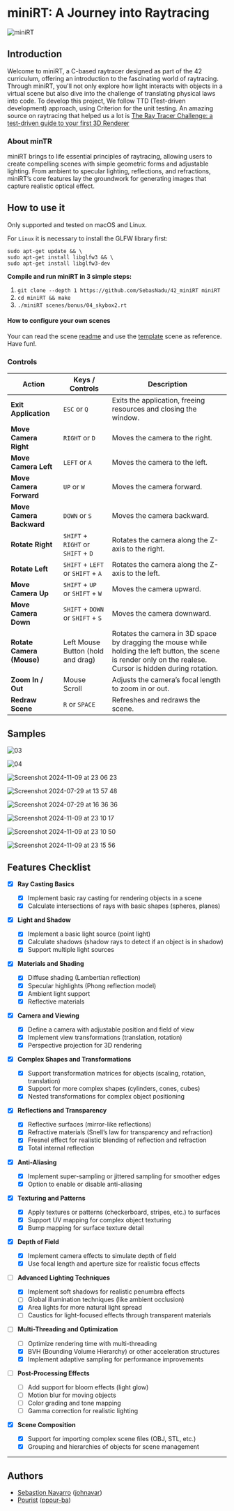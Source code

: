 # miniRT: A Journey into Raytracing

<picture>
	<img alt="miniRT" src="https://github.com/user-attachments/assets/4e0923b2-721b-4632-9bea-5139a3a3a873">
</picture>

## Introduction

Welcome to miniRT, a C-based raytracer designed as part of the 42 curriculum, offering an introduction to the fascinating world of raytracing. Through miniRT, you'll not only explore how light interacts with objects in a virtual scene but also dive into the challenge of translating physical laws into code.
To develop this project, We follow TTD (Test-driven development) approach, using Criterion for the unit testing. An amazing source on raytracing that helped us a lot is [The Ray Tracer Challenge: a test-driven guide to your first 3D Renderer](http://raytracerchallenge.com/)

### About minTR

miniRT brings to life essential principles of raytracing, allowing users to create compelling scenes with simple geometric forms and adjustable lighting. From ambient to specular lighting, reflections, and refractions, miniRT’s core features lay the groundwork for generating images that capture realistic optical effect.

## How to use it

Only supported and tested on macOS and Linux.

For `Linux` it is necessary to install the GLFW library first:

```
sudo apt-get update && \
sudo apt-get install libglfw3 && \
sudo apt-get install libglfw3-dev
```

<b>Compile and run miniRT in 3 simple steps:</b>

1. `git clone --depth 1 https://github.com/SebasNadu/42_miniRT miniRT`
2. `cd miniRT && make`
3. `./miniRT scenes/bonus/04_skybox2.rt`

#### How to configure your own scenes

Your can read the scene [readme](./scenes/readme.rt) and use the [template](./scenes/template.rt) scene as reference. Have fun!.

### Controls

| **Action**                | **Keys / Controls**                | **Description**                                                                                                                                                |
| ------------------------- | ---------------------------------- | -------------------------------------------------------------------------------------------------------------------------------------------------------------- |
| **Exit Application**      | `ESC` or `Q`                       | Exits the application, freeing resources and closing the window.                                                                                               |
| **Move Camera Right**     | `RIGHT` or `D`                     | Moves the camera to the right.                                                                                                                                 |
| **Move Camera Left**      | `LEFT` or `A`                      | Moves the camera to the left.                                                                                                                                  |
| **Move Camera Forward**   | `UP` or `W`                        | Moves the camera forward.                                                                                                                                      |
| **Move Camera Backward**  | `DOWN` or `S`                      | Moves the camera backward.                                                                                                                                     |
| **Rotate Right**          | `SHIFT` + `RIGHT` or `SHIFT` + `D` | Rotates the camera along the Z-axis to the right.                                                                                                              |
| **Rotate Left**           | `SHIFT` + `LEFT` or `SHIFT` + `A`  | Rotates the camera along the Z-axis to the left.                                                                                                               |
| **Move Camera Up**        | `SHIFT` + `UP` or `SHIFT` + `W`    | Moves the camera upward.                                                                                                                                       |
| **Move Camera Down**      | `SHIFT` + `DOWN` or `SHIFT` + `S`  | Moves the camera downward.                                                                                                                                     |
| **Rotate Camera (Mouse)** | Left Mouse Button (hold and drag)  | Rotates the camera in 3D space by dragging the mouse while holding the left button, the scene is render only on the realese. Cursor is hidden during rotation. |
| **Zoom In / Out**         | Mouse Scroll                       | Adjusts the camera’s focal length to zoom in or out.                                                                                                           |
| **Redraw Scene**          | `R` or `SPACE`                     | Refreshes and redraws the scene.                                                                                                                               |

## Samples

![03](https://github.com/user-attachments/assets/4a933c5d-0f65-4c83-9403-36adf4c4c193)

![04](https://github.com/user-attachments/assets/fb7bd35b-b453-4c35-8fc2-7052c1eec7ac)

![Screenshot 2024-11-09 at 23 06 23](https://github.com/user-attachments/assets/845289d0-23fa-416d-82df-f3df029770b8)

![Screenshot 2024-07-29 at 13 57 48](https://github.com/user-attachments/assets/597f2d5c-409b-4981-8135-b4fa30b92af0)

![Screenshot 2024-07-29 at 16 36 36](https://github.com/user-attachments/assets/a72da065-6354-4b54-923d-d00f8fa59ce1)

![Screenshot 2024-11-09 at 23 10 17](https://github.com/user-attachments/assets/7c81265e-3261-4abb-bd73-174e8fa8ff3e)

![Screenshot 2024-11-09 at 23 10 50](https://github.com/user-attachments/assets/af567936-6150-423f-856f-6e7f52217f26)

![Screenshot 2024-11-09 at 23 15 56](https://github.com/user-attachments/assets/1e9eb159-0fc3-47a5-84b8-669c10990995)

## Features Checklist

- [x] **Ray Casting Basics**

  - [x] Implement basic ray casting for rendering objects in a scene
  - [x] Calculate intersections of rays with basic shapes (spheres, planes)

- [x] **Light and Shadow**

  - [x] Implement a basic light source (point light)
  - [x] Calculate shadows (shadow rays to detect if an object is in shadow)
  - [x] Support multiple light sources

- [x] **Materials and Shading**

  - [x] Diffuse shading (Lambertian reflection)
  - [x] Specular highlights (Phong reflection model)
  - [x] Ambient light support
  - [x] Reflective materials

- [x] **Camera and Viewing**

  - [x] Define a camera with adjustable position and field of view
  - [x] Implement view transformations (translation, rotation)
  - [x] Perspective projection for 3D rendering

- [x] **Complex Shapes and Transformations**

  - [x] Support transformation matrices for objects (scaling, rotation, translation)
  - [x] Support for more complex shapes (cylinders, cones, cubes)
  - [x] Nested transformations for complex object positioning

- [x] **Reflections and Transparency**

  - [x] Reflective surfaces (mirror-like reflections)
  - [x] Refractive materials (Snell’s law for transparency and refraction)
  - [x] Fresnel effect for realistic blending of reflection and refraction
  - [x] Total internal reflection

- [x] **Anti-Aliasing**

  - [x] Implement super-sampling or jittered sampling for smoother edges
  - [x] Option to enable or disable anti-aliasing

- [x] **Texturing and Patterns**

  - [x] Apply textures or patterns (checkerboard, stripes, etc.) to surfaces
  - [x] Support UV mapping for complex object texturing
  - [x] Bump mapping for surface texture detail

- [x] **Depth of Field**

  - [x] Implement camera effects to simulate depth of field
  - [x] Use focal length and aperture size for realistic focus effects

- [ ] **Advanced Lighting Techniques**

  - [x] Implement soft shadows for realistic penumbra effects
  - [ ] Global illumination techniques (like ambient occlusion)
  - [x] Area lights for more natural light spread
  - [ ] Caustics for light-focused effects through transparent materials

- [ ] **Multi-Threading and Optimization**

  - [ ] Optimize rendering time with multi-threading
  - [x] BVH (Bounding Volume Hierarchy) or other acceleration structures
  - [x] Implement adaptive sampling for performance improvements

- [ ] **Post-Processing Effects**

  - [ ] Add support for bloom effects (light glow)
  - [ ] Motion blur for moving objects
  - [ ] Color grading and tone mapping
  - [ ] Gamma correction for realistic lighting

- [x] **Scene Composition**
  - [x] Support for importing complex scene files (OBJ, STL, etc.)
  - [x] Grouping and hierarchies of objects for scene management

---

## Authors

- [Sebastion Navarro](https://github.com/SebasNadu/) ([johnavar](https://profile.intra.42.fr/users/johnavar))
- [Pourist](https://github.com/pourist) ([ppour-ba](https://profile.intra.42.fr/users/ppour-ba))
